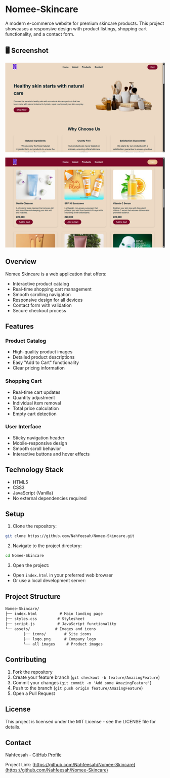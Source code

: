 # Nomee-Skincare

A modern e-commerce website for premium skincare products. This project showcases a responsive design with product listings, shopping cart functionality, and a contact form.

## 🖥️ Screenshot

![Homepage Screenshot](assets/Screenshot.png)

![Products Screenshot](assets/Screenshot-2.png)



## Overview

Nomee Skincare is a web application that offers:
- Interactive product catalog
- Real-time shopping cart management
- Smooth scrolling navigation
- Responsive design for all devices
- Contact form with validation
- Secure checkout process

## Features

### Product Catalog
- High-quality product images
- Detailed product descriptions
- Easy "Add to Cart" functionality
- Clear pricing information

### Shopping Cart
- Real-time cart updates
- Quantity adjustment
- Individual item removal
- Total price calculation
- Empty cart detection

### User Interface
- Sticky navigation header
- Mobile-responsive design
- Smooth scroll behavior
- Interactive buttons and hover effects

## Technology Stack

- HTML5
- CSS3
- JavaScript (Vanilla)
- No external dependencies required

## Setup

1. Clone the repository:
```bash
git clone https://github.com/Nahfeesah/Nomee-Skincare.git
```

2. Navigate to the project directory:
```bash
cd Nomee-Skincare
```

3. Open the project:
- Open `index.html` in your preferred web browser
- Or use a local development server:
	

## Project Structure

```
Nomee-Skincare/
├── index.html          # Main landing page
├── styles.css         # Stylesheet
├── script.js          # JavaScript functionality
└── assets/           # Images and icons
		├── icons/        # Site icons
		├── logo.png      # Company logo
		└── all images     # Product images
```

## Contributing

1. Fork the repository
2. Create your feature branch (`git checkout -b feature/AmazingFeature`)
3. Commit your changes (`git commit -m 'Add some AmazingFeature'`)
4. Push to the branch (`git push origin feature/AmazingFeature`)
5. Open a Pull Request

## License

This project is licensed under the MIT License - see the LICENSE file for details.

## Contact

Nahfeesah - [GitHub Profile](https://github.com/Nahfeesah)

Project Link: [https://github.com/Nahfeesah/Nomee-Skincare](https://github.com/Nahfeesah/Nomee-Skincare)

